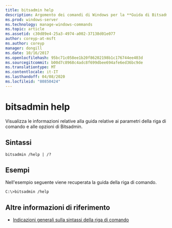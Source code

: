```yaml
---
title: bitsadmin help
description: Argomento dei comandi di Windows per la **Guida di Bitsadmin**, che consente di visualizzare l'utilizzo della riga di comando.
ms.prod: windows-server
ms.technology: manage-windows-commands
ms.topic: article
ms.assetid: c30d89e4-25a3-4974-a002-37138d01e077
author: coreyp-at-msft
ms.author: coreyp
manager: dongill
ms.date: 10/16/2017
ms.openlocfilehash: 95bc71c058ee1b20f86202198b1c176744ee403d
ms.sourcegitcommit: b00d7c8968c4adc8f699dbee694afe6ed36bc9de
ms.translationtype: MT
ms.contentlocale: it-IT
ms.lasthandoff: 04/08/2020
ms.locfileid: "80850424"
---
```

# <a name="bitsadmin-help"></a>bitsadmin help

Visualizza le informazioni relative alla guida relative ai parametri della riga di comando e alle opzioni di Bitsadmin.

## <a name="syntax"></a>Sintassi

```
bitsadmin /help | /?
```

## <a name="examples"></a><a name=BKMK_examples></a>Esempi

Nell'esempio seguente viene recuperata la guida della riga di comando.

```
C:\>bitsadmin /help
```

## <a name="additional-references"></a>Altre informazioni di riferimento

- [Indicazioni generali sulla sintassi della riga di comando](command-line-syntax-key.md)